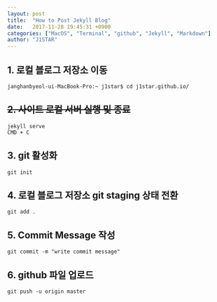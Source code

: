 ```yaml
---
layout: post
title:  "How to Post Jekyll Blog"
date:   2017-11-28 19:45:31 +0900
categories: ["MacOS", "Terminal", "github", "Jekyll", "Markdown"]
author: "J1STAR"
---
```


## 1. 로컬 블로그 저장소 이동
	janghanbyeol-ui-MacBook-Pro:~ j1star$ cd j1star.github.io/


## ~~2. 사이트 로컬 서버 실행 및 종료~~
	jekyll serve
	CMD + C


## 3. git 활성화
	git init


## 4. 로컬 블로그 저장소 git staging 상태 전환
	git add .


## 5. Commit Message 작성
	git commit -m "write commit message"


## 6. github 파일 업로드

	git push -u origin master